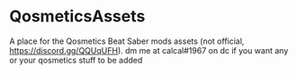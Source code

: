 # QosmeticsAssets
A place for the Qosmetics Beat Saber mods assets (not official, https://discord.gg/QQUqUFH).
dm me at calcal#1967 on dc if you want any or your qosmetics stuff to be added
